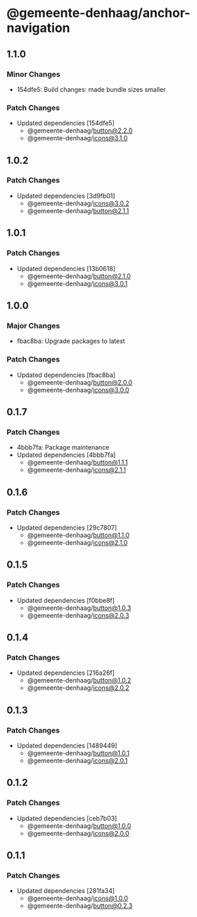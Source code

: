 # @gemeente-denhaag/anchor-navigation

## 1.1.0

### Minor Changes

- 154dfe5: Build changes: made bundle sizes smaller

### Patch Changes

- Updated dependencies [154dfe5]
  - @gemeente-denhaag/button@2.2.0
  - @gemeente-denhaag/icons@3.1.0

## 1.0.2

### Patch Changes

- Updated dependencies [3d9fb01]
  - @gemeente-denhaag/icons@3.0.2
  - @gemeente-denhaag/button@2.1.1

## 1.0.1

### Patch Changes

- Updated dependencies [13b0618]
  - @gemeente-denhaag/button@2.1.0
  - @gemeente-denhaag/icons@3.0.1

## 1.0.0

### Major Changes

- fbac8ba: Upgrade packages to latest

### Patch Changes

- Updated dependencies [fbac8ba]
  - @gemeente-denhaag/button@2.0.0
  - @gemeente-denhaag/icons@3.0.0

## 0.1.7

### Patch Changes

- 4bbb7fa: Package maintenance
- Updated dependencies [4bbb7fa]
  - @gemeente-denhaag/button@1.1.1
  - @gemeente-denhaag/icons@2.1.1

## 0.1.6

### Patch Changes

- Updated dependencies [29c7807]
  - @gemeente-denhaag/button@1.1.0
  - @gemeente-denhaag/icons@2.1.0

## 0.1.5

### Patch Changes

- Updated dependencies [f0bbe8f]
  - @gemeente-denhaag/button@1.0.3
  - @gemeente-denhaag/icons@2.0.3

## 0.1.4

### Patch Changes

- Updated dependencies [216a26f]
  - @gemeente-denhaag/button@1.0.2
  - @gemeente-denhaag/icons@2.0.2

## 0.1.3

### Patch Changes

- Updated dependencies [1489449]
  - @gemeente-denhaag/button@1.0.1
  - @gemeente-denhaag/icons@2.0.1

## 0.1.2

### Patch Changes

- Updated dependencies [ceb7b03]
  - @gemeente-denhaag/button@1.0.0
  - @gemeente-denhaag/icons@2.0.0

## 0.1.1

### Patch Changes

- Updated dependencies [281fa34]
  - @gemeente-denhaag/icons@1.0.0
  - @gemeente-denhaag/button@0.2.3
